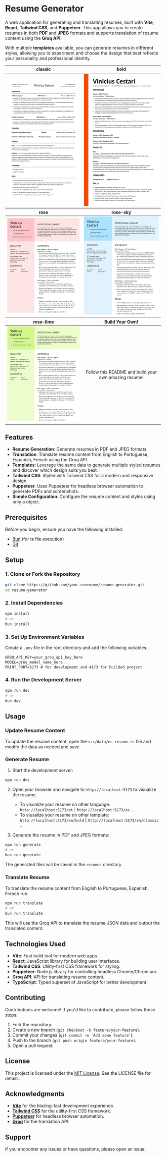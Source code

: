
# Resume Generator

A web application for generating and translating resumes, built with **Vite**, **React**, **Tailwind CSS**, and **Puppeteer**. This app allows you to create resumes in both **PDF** and **JPEG** 
formats and supports translation of resume content using the **Groq API**.

With multiple **templates** available, you can generate resumes in different styles, allowing you to experiment and choose the design that best reflects your personality and professional identity.

<table>
  <thead>
    <tr>
      <th align="center">classic</th>
      <th align="center">bold</th>
    </tr>
  </thead>
  <tbody>
    <tr>
      <td align="center">
        <img src="https://github.com/ViniciusCestarii/resume-generator/blob/main/resumes/en/classic/Vinicius%20Cestari%20-%20Resume.jpeg?" title="Classic" />
      </td>
      <td align="center">
        <img src="https://github.com/ViniciusCestarii/resume-generator/blob/main/resumes/en/bold/Vinicius%20Cestari%20-%20Resume.jpeg?" title="Bold" />
      </td>
    </tr>
    <thead>
      <tr>
        <th align="center">rose</th>
        <th align="center">rose-sky</th>
      </tr>
    </thead>
    <tr>
      <td align="center">
        <img src="https://github.com/ViniciusCestarii/resume-generator/blob/main/resumes/en/rose/Vinicius%20Cestari%20-%20Resume.jpeg?" title="rose" />
      </td>
      <td align="center">
        <img src="https://github.com/ViniciusCestarii/resume-generator/blob/main/resumes/en/rose-sky/Vinicius%20Cestari%20-%20Resume.jpeg?" title="rose-sky" />
      </td>
    </tr>
    <thead>
      <tr>
        <th align="center">rose-lime</th>
        <th align="center">Build Your Own!</th>
      </tr>
    </thead>
    <tr>
      <td align="center">
        <img src="https://github.com/ViniciusCestarii/resume-generator/blob/main/resumes/en/rose-lime/Vinicius%20Cestari%20-%20Resume.jpeg?" title="rose-lime" />
      </td>
      <td align="center">
        Follow this README and build your own amazing resume!
      </td>
    </tr>
  </tbody>
</table>


## Features

- **Resume Generation**: Generate resumes in PDF and JPEG formats.
- **Translation**: Translate resume content from English to Portuguese, Espanish, French using the Groq API.
- **Templates**: Leverage the same data to generate multiple styled resumes and discover which design suits you best.
- **Tailwind CSS**: Styled with Tailwind CSS for a modern and responsive design.
- **Puppeteer**: Uses Puppeteer for headless browser automation to generate PDFs and screenshots.
- **Simple Configuration**: Configure the resume content and styles using only a object.

## Prerequisites

Before you begin, ensure you have the following installed:

- [Bun](https://bun.sh/) (for ts file execution)
- [Git](https://git-scm.com/)

## Setup

### 1. Clone or Fork the Repository

```bash
git clone https://github.com/your-username/resume-generator.git
cd resume-generator
```

### 2. Install Dependencies

```bash
npm install
# or
bun install
```

### 3. Set Up Environment Variables

Create a `.env` file in the root directory and add the following variables:

```env
GROQ_API_KEY=your_groq_api_key_here
MODEL=groq_model_name_here
PRINT_PORT=5173 # for development and 4173 for builded project
```

### 4. Run the Development Server

```bash
npm run dev
# or
bun dev
```

## Usage

### Update Resume Content

To update the resume content, open the `src/data/en-resume.ts` file and modify the data as needed and save.

### Generate Resume

1. Start the development server:

```bash
npm run dev
```

2. Open your browser and navigate to `http://localhost:5173` to visualize the resume.
   - To visualize your resume on other language: `http://localhost:5173/pt` | `http://localhost:5173/es` ...
   - To viusalize your resume on other template: `http://localhost:5173/en/bold` | `http://localhost:5173/en/classic` ...

4. Generate the resume in PDF and JPEG formats:

```bash
npm run generate
# or
bun run generate
```

The generated files will be saved in the `resumes` directory.

### Translate Resume

To translate the resume content from English to Portuguese, Espanish, French run:

```bash
npm run translate
# or
bun run translate
```

This will use the Groq API to translate the resume JSON data and output the translated content.  

## Technologies Used

- **Vite**: Fast build tool for modern web apps.
- **React**: JavaScript library for building user interfaces.
- **Tailwind CSS**: Utility-first CSS framework for styling.
- **Puppeteer**: Node.js library for controlling headless Chrome/Chromium.
- **Groq API**: API for translating resume content.
- **TypeScript**: Typed superset of JavaScript for better development.

## Contributing

Contributions are welcome! If you'd like to contribute, please follow these steps:

1. Fork the repository.
2. Create a new branch (`git checkout -b feature/your-feature`).
3. Commit your changes (`git commit -m 'Add some feature'`).
4. Push to the branch (`git push origin feature/your-feature`).
5. Open a pull request.

## License

This project is licensed under the [MIT License](https://github.com/ViniciusCestarii/resume-generator/blob/main/LICENSE). See the LICENSE file for details.

## Acknowledgments

- [**Vite**](https://vite.dev/) for the blazing-fast development experience.
- [**Tailwind CSS**](https://tailwindcss.com/) for the utility-first CSS framework.
- [**Puppeteer**](https://pptr.dev/) for headless browser automation.
- [**Groq**](https://groq.com/) for the translation API.

## Support

If you encounter any issues or have questions, please open an issue.
